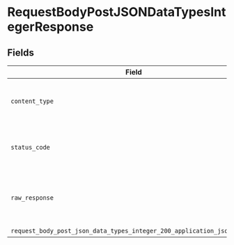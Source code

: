 # RequestBodyPostJSONDataTypesIntegerResponse


## Fields

| Field                                                                                                                                               | Type                                                                                                                                                | Required                                                                                                                                            | Description                                                                                                                                         |
| --------------------------------------------------------------------------------------------------------------------------------------------------- | --------------------------------------------------------------------------------------------------------------------------------------------------- | --------------------------------------------------------------------------------------------------------------------------------------------------- | --------------------------------------------------------------------------------------------------------------------------------------------------- |
| `content_type`                                                                                                                                      | *str*                                                                                                                                               | :heavy_check_mark:                                                                                                                                  | HTTP response content type for this operation                                                                                                       |
| `status_code`                                                                                                                                       | *int*                                                                                                                                               | :heavy_check_mark:                                                                                                                                  | HTTP response status code for this operation                                                                                                        |
| `raw_response`                                                                                                                                      | [requests.Response](https://requests.readthedocs.io/en/latest/api/#requests.Response)                                                               | :heavy_minus_sign:                                                                                                                                  | Raw HTTP response; suitable for custom response parsing                                                                                             |
| `request_body_post_json_data_types_integer_200_application_json_object`                                                                             | [Optional[RequestBodyPostJSONDataTypesInteger200ApplicationJSON]](../../models/operations/requestbodypostjsondatatypesinteger200applicationjson.md) | :heavy_minus_sign:                                                                                                                                  | OK                                                                                                                                                  |
